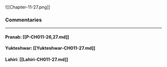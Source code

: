 ![[Chapter-11-27.png]]

### Commentaries

---

#### Pranab: [[P-CH011-26,27.md]]

#### Yukteshwar: [[Yukteshwar-CH011-27.md]]

#### Lahiri: [[Lahiri-CH011-27.md]]
